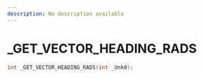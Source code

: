 ```yaml
---
description: No description available 
---
```


# _GET_VECTOR_HEADING_RADS

```cpp
int _GET_VECTOR_HEADING_RADS(int _Unk0);
```